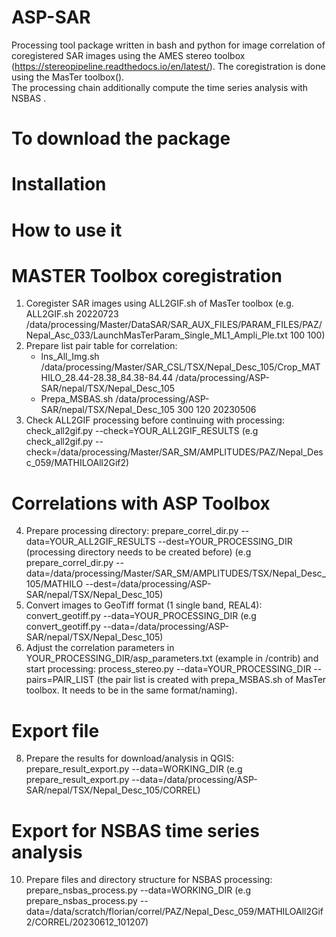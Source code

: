 # ASP-SAR

Processing tool package written in bash and python for image correlation of coregistered SAR images using the AMES stereo toolbox (https://stereopipeline.readthedocs.io/en/latest/). The coregistration is done using the MasTer toolbox().\
The processing chain additionally compute the time series analysis with NSBAS .

# To download the package

# Installation

# How to use it

# MASTER Toolbox coregistration
1. Coregister SAR images using ALL2GIF.sh of MasTer toolbox (e.g. ALL2GIF.sh 20220723 /data/processing/Master/DataSAR/SAR_AUX_FILES/PARAM_FILES/PAZ/Nepal_Asc_033/LaunchMasTerParam_Single_ML1_Ampli_Ple.txt 100 100)
2. Prepare list pair table for correlation:
   * lns_All_Img.sh /data/processing/Master/SAR_CSL/TSX/Nepal_Desc_105/Crop_MATHILO_28.44-28.38_84.38-84.44 /data/processing/ASP-SAR/nepal/TSX/Nepal_Desc_105
   * Prepa_MSBAS.sh /data/processing/ASP-SAR/nepal/TSX/Nepal_Desc_105 300 120 20230506
3. Check ALL2GIF processing before continuing with processing: check_all2gif.py --check=YOUR_ALL2GIF_RESULTS (e.g check_all2gif.py --check=/data/processing/Master/SAR_SM/AMPLITUDES/PAZ/Nepal_Desc_059/MATHILOAll2Gif2)

# Correlations with ASP Toolbox
4. Prepare processing directory: prepare_correl_dir.py --data=YOUR_ALL2GIF_RESULTS --dest=YOUR_PROCESSING_DIR (processing directory needs to be created before) (e.g prepare_correl_dir.py --data=/data/processing/Master/SAR_SM/AMPLITUDES/TSX/Nepal_Desc_105/MATHILO --dest=/data/processing/ASP-SAR/nepal/TSX/Nepal_Desc_105)
5. Convert images to GeoTiff format (1 single band, REAL4): convert_geotiff.py --data=YOUR_PROCESSING_DIR (e.g convert_geotiff.py --data=/data/processing/ASP-SAR/nepal/TSX/Nepal_Desc_105)
6. Adjust the correlation parameters in YOUR_PROCESSING_DIR/asp_parameters.txt (example in /contrib) and start processing: process_stereo.py --data=YOUR_PROCESSING_DIR --pairs=PAIR_LIST (the pair list is created with prepa_MSBAS.sh of MasTer toolbox. It needs to be in the same format/naming). 

# Export file 
8. Prepare the results for download/analysis in QGIS: prepare_result_export.py --data=WORKING_DIR (e.g prepare_result_export.py --data=/data/processing/ASP-SAR/nepal/TSX/Nepal_Desc_105/CORREL)

# Export for NSBAS time series analysis
10. Prepare files and directory structure for NSBAS processing: prepare_nsbas_process.py --data=WORKING_DIR (e.g prepare_nsbas_process.py --data=/data/scratch/florian/correl/PAZ/Nepal_Desc_059/MATHILOAll2Gif2/CORREL/20230612_101207)
